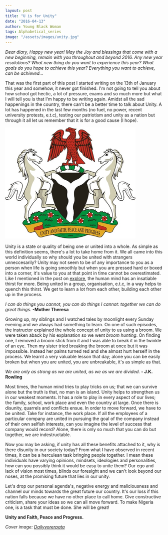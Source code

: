 ```yaml
---
layout: post
title: "U is for Unity"
date: "2016-04-13"
author: Young Black Woman
tags: Alphabetical_series
image: "/assets/images/unity.jpg"
---
```


*Dear diary, Happy new year! May the Joy and blessings that come with a new beginning, remain with you throughout and beyond 2016. Any new year resolutions? What new thing do you want to experience this year? What goals do you hope to achieve this year? Everything you want to achieve, can be achieved...*

That was the first part of this post I started writing on the 13th of January this year and somehow, it never got finished. I'm not going to tell you about how school got hectic, a lot of pressure, exams and so much more but what I will tell you is that I'm happy to be writing again. Amidst all the sad happenings in the country, there can't be a better time to talk about Unity. A lot has happened in the last few months (no fuel, no power, recent university protests, e.t.c), testing our patriotism and unity as a nation but through it all let us remember that it is for a good cause (I hope).

![The Coat of arms](/assets/images/unnamed.jpg)

Unity is a state or quality of being one or united into a whole. As simple as this definition seems, there's a lot to take home from it. We all came into this world individually so why should you be united with strangers unneccesarily? Unity may not seem to be of any importance to you as a person when life is going smoothly but when you are pressed hard or boxed into a corner, it's value to you at that point in time cannot be overestimated. Like I mentioned in the post on [explore](http://thediaryofayoungblackwoman.com/2015-09-12-E-is-for-Explore.html), the human mind has an insatiable thirst for more. Being united in a group, organisation, e.t.c, in a way helps to quench this thirst. We get to learn a lot from each other, building each other up in the process.

*I can do things you cannot, you can do things I cannot: together we can do great things.* **-Mother Theresa**

Growing up, my siblings and I watched tales by moonlight every Sunday evening and we always had something to learn. On one of such episodes, the instructor explained the whole concept of unity to us using a broom. We were taken aback by his explanation so we went *broom hunting*. On finding one, I removed a broom stick from it and I was able to break it in the twinkle of an eye. Then my sister tried breaking the broom at once but it was impossible. Instead her palms turned red and she almost hurt herself in the process. We learnt a very valuable lesson that day; alone you can be easily broken but when you are united, you are unbreakable, it's as simple as that.

*We are only as strong as we are united, as we as we are divided.* **- J.K. Rowling**

Most times, the human mind tries to play tricks on us; that we can survive alone but the truth is that, no man is an island. Unity helps to strengthen us in our weakest moments. It has a role to play in every aspect of our lives; the family, school, work place and even the country at large. Once there is disunity, quarrels and conflicts ensue. In order to move forward, we have to be united. Take for instance, the work place. If all the employees of a particular company are united in pursuing the goal of the company instead of their own selfish interests, can you imagine the level of success that company would record? Alone, there is only so much that you can do but together, we are indestructable.

Now you may be asking, if unity has all these benefits attached to it, why is there disunity in our society today? From what I have observed in recent times, it can be a herculean task bringing people together. I mean these individuals have varying opinions, mindsets, ideologies and personalities, how can you possibly think it would be easy to unite them? Our ego and lack of vision most times, blinds our foresight and we can't look beyond our noses, at the promising future that lies in our unity.

Let's drop our personal agenda's, negative energy and maliciousness and channel our minds towards the great future our country. It's our loss if this nation falls because we have no other place to call home. Give constructive criticism, share your ideas so we can all move forward. To make Nigeria one, is a task that must be done. She will be great!


**Unity and Faith, Peace and Progress.**


*Cover image: [Dailyvorerpata](http://www.dailyvorerpata.com)*
